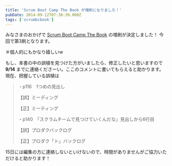 ```yaml
---
title: 'Scrum Boot Camp The Book が増刷になりました！'
pubDate: 2014-09-12T07:30:39.000Z
tags: ['scrumbcbook']
---
```


みなさまのおかげで [Scrum Boot Camp The Book](http://www.amazon.co.jp/gp/product/4798129712?ie=UTF8&camp=1207&creative=8411&creativeASIN=4798129712&linkCode=shr&tag=nawoto07-22&qid=1410506437&sr=8-1&keywords=scrum+boot+camp+the+book) の増刷が決定しました！ 今回で第3刷となります。

＃個人的にもかなり嬉しいw

もし、本書の中の誤植を見つけた方がいましたら、修正したいと思いますので **9/14** までに連絡くださーい。ここのコメントに書いてもらえると助かります。現在、把握している誤植は

> ・p116　1つめの見出し
>
> 【誤】ミーディング
>
> 【正】ミーティング
>
> ・p140　「スクラムチームで見つけていくんだな」見出しから6行目
>
> 【誤】プロダクバックログ
>
> 【正】プロダク「ト」バックログ

15日には編集の方に連絡しないといけないので、時間がありませんがご協力いただけると助かります！
